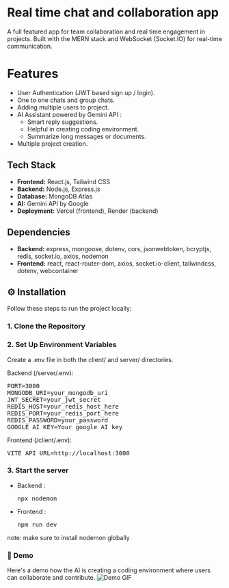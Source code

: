 # Real time chat and collaboration app
A full featured app for team collaboration and real time engagement in projects. Built with the MERN stack and WebSocket (Socket.IO) for real-time communication.

# Features 
- User Authentication (JWT based sign up / login).
- One to one chats and group chats.
- Adding multiple users to project.
- AI Assistant powered by Gemini API :
   - Smart reply suggestions.
   - Helpful in creating coding environment.
   - Summarize long messages or documents.
- Multiple project creation.

## Tech Stack
- **Frontend:** React.js, Tailwind CSS
- **Backend:** Node.js, Express.js
- **Database:** MongoDB Atlas
- **AI:** Gemini API by Google
- **Deployment:** Vercel (frontend), Render (backend)

## Dependencies
- **Backend:** express, mongoose, dotenv, cors, jsonwebtoken, bcryptjs, redis, socket.io, axios, nodemon
- **Frontend:** react, react-router-dom, axios, socket.io-client, tailwindcss, dotenv, webcontainer

## ⚙️ Installation

Follow these steps to run the project locally:

### 1. Clone the Repository
### 2. Set Up Environment Variables
Create a .env file in both the client/ and server/ directories.

Backend (/server/.env):
<pre>PORT=3000
MONGODB_URI=your_mongodb_uri
JWT_SECRET=your_jwt_secret
REDIS_HOST=your_redis_host_here
REDIS_PORT=your_redis_port_here
REDIS_PASSWORD=your_password
GOOGLE_AI_KEY=Your_google_AI_key</pre>
Frontend (/client/.env):

<pre>VITE_API_URL=http://localhost:3000</pre>

### 3. Start the server
- Backend :
  <pre>npx nodemon</pre>
- Frontend :
  <pre>npm run dev</pre>  
note: make sure to install nodemon globally

### 🎥 Demo
Here's a demo how the AI is creating a coding environment where users can collaborate and contribute.
![Demo GIF](https://github.com/user-attachments/assets/17cfd551-6612-4267-9bff-32927a5697cb)




